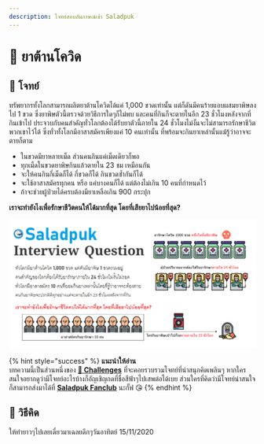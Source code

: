 ```yaml
---
description: โจทย์สอบสัมภาษณ์เข้า Saladpuk
---
```


# 💊 ยาต้านโควิด

## 🥳 โจทย์

ทรัพยากรทั้งโลกสามารถผลิตยาต้านโควิดได้แค่ 1,000 ขวดเท่านั้น แต่ก็ดันมีคนร้ายแอบผสมยาพิษลงไป 1 ขวด ซึ่งยาพิษตัวนี้ตรวจด้วยวิธีการใดๆก็ไม่พบ และคนที่กินก็จะตายในอีก 23 ชั่วโมงหลังจากที่กินเข้าไป ประจวบกับคนสำคัญทั่วโลกต้องได้รับยาตัวนี้ภายใน 24 ชั่วโมงไม่งั้นจะไม่สามารถรักษาชีวิตพวกเขาไว้ได้ ซึ่งทั่วทั้งโลกมีอาสาสมัครเพียงแค่ 10 คนเท่านั้น ที่พร้อมจะกินยาเหล่านั้นแม้รู้ว่าอาจจะตายก็ตาม

* ในขวดมียาหลายเม็ด ส่วนคนกินแค่เม็ดเดียวก็พอ
* ทุกเม็ดในขวดยาพิษกินแล้วตายใน 23 ชม เหมือนกัน
* จะให้คนกินกี่เม็ดก็ได้ กี่ขวดก็ได้ กินขวดซ้ำกันก็ได้
* จะใช้อาสาสมัครทุกคน หรือ แค่บางคนก็ได้ แต่ต้องไม่เกิน 10 คนที่กำหนดไว้
* ถ้าจะช่วยผู้ป่วยได้ครบต้องมียาเหลือเกิน 900 กระปุก

**เราจะทำยังไงเพื่อรักษาชีวิตคนให้ได้มากที่สุด โดยที่เสียยาไปน้อยที่สุด?**

![](../../.gitbook/assets/image%20%281280%29.png)

{% hint style="success" %}
**แนะนำให้อ่าน**  
บทความนี้เป็นส่วนหนึ่งของ [**🧠 Challenges**](https://www.saladpuk.com/puzzle/challenges) ที่จะคอยรวบรวมโจทย์ที่น่าสนุกคิดเพลินๆ หากใครสนใจอยากดูว่ามีโจทย์อะไรบ้างก็อัญเชิญกดที่ชื่อสีฟ้าๆไปเสพต่อได้เบย ส่วนใครที่คิดว่ามีโจทย์น่าสนใจก็สามารถส่งมาได้ที่ [**Saladpuk Fanclub**](https://www.facebook.com/mr.saladpuk) นะกั๊ฟ 😘
{% endhint %}

## 🤠 วิธีคิด

ให้ทำยาวๆไปเลยเดี๋ยวมาเฉลยดึกๆวันอาทิตย์ 15/11/2020

